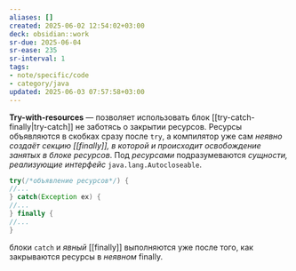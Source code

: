 ```yaml
---
aliases: []
created: 2025-06-02 12:54:02+03:00
deck: obsidian::work
sr-due: 2025-06-04
sr-ease: 235
sr-interval: 1
tags:
- note/specific/code
- category/java
updated: 2025-06-03 07:57:58+03:00
---
```


**Try-with-resources**
—
позволяет использовать блок [[try-catch-finally|try-catch]] не заботясь о закрытии ресурсов. Ресурсы объявляются в скобках сразу после `try`, а компилятор уже сам *неявно создаёт секцию [[finally]], в которой и происходит освобождение занятых в блоке ресурсов*. Под *ресурсами* подразумеваются *сущности, реализующие интерфейс* `java.lang.Autocloseable`.

```java
try(/*объявление ресурсов*/) {
//... 
} catch(Exception ex) {
//...
} finally {
//...
}
```

блоки `catch` и *явный* [[finally]] выполняются уже после того, как закрываются ресурсы в *неявном* finally.